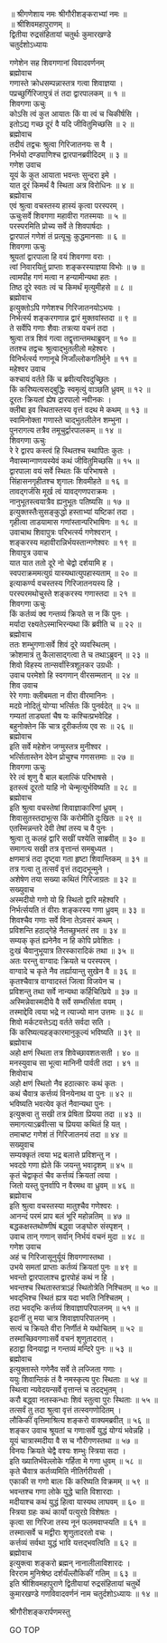 
  
॥ श्रीगणेशाय नमः श्रीगौरीशङ्कराभ्यां नमः ॥  
॥ श्रीशिवमहापुराणम् ॥  
द्वितीया रुद्रसंहितायां चतुर्थः कुमारखण्डे  
चतुर्दशोऽध्यायः  
  
गणेशेन सह शिवगणानां विवादवर्णनम्  
ब्रह्मोवाच  
गणास्ते क्रोधसम्पन्नास्तत्र गत्वा शिवाज्ञया ।  
पप्रच्छुर्गिरिजापुत्रं तं तदा द्वारपालकम् ॥ १ ॥  
शिवगणा ऊचुः  
कोऽसि त्वं कुत आयातः किं वा त्वं च चिकीर्षसि ।  
इतोऽद्य गच्छ दूरं वै यदि जीवितुमिच्छसि ॥ २ ॥  
ब्रह्मोवाच  
तदीयं तद्वचः श्रुत्वा गिरिजातनयः स वै ।  
निर्भयो दण्डपाणिश्च द्वारपानब्रवीदिदम् ॥ ३ ॥  
गणेश उवाच  
यूयं के कुत आयाता भवन्तः सुन्दरा इमे ।  
यात दूरं किमर्थं वै स्थिता अत्र विरोधिनः ॥ ४ ॥  
ब्रह्मोवाच  
एवं श्रुत्वा वचस्तस्य हास्यं कृत्वा परस्परम् ।  
ऊचुःसर्वे शिवगणा महावीरा गतस्मयाः ॥ ५ ॥  
परस्परमिति प्रोच्य सर्वे ते शिवपार्षदाः ।  
द्वारपालं गणेशं तं प्रत्यूचुः कुद्धमानसाः ॥ ६ ॥  
शिवगणा ऊचुः  
श्रूयतां द्वारपाला हि वयं शिवगणा वराः ।  
त्वां निवारयितुं प्राप्ताः शङ्करस्याज्ञया विभोः ॥ ७ ॥  
त्वामपीह गणं मत्वा न हन्यामीन्यथा हतः ।  
तिष्ठ दूरे स्वतः त्वं च किमर्थं मृत्युमीहसे ॥ ८ ॥  
ब्रह्मोवाच  
इत्युक्तोऽपि गणेशश्च गिरिजातनयोऽभयः ।  
निर्भर्त्स्य शङ्करगणान्न द्वारं मुक्तवांस्तदा ॥ ९ ॥  
ते सर्वेपि गणाः शैवाः तत्रत्या वचनं तदा ।  
श्रुत्वा तत्र शिवं गत्वा तद्वृत्तान्तमथाब्रुवन् ॥ १० ॥  
ततश्च तद्वचः श्रुत्वाद्‌भुतलीलो महेश्वरः ।  
विनिर्भर्त्स्य गणानूचे निजाँल्लोकगतिर्मुने ॥ ११ ॥  
महेश्वर उवाच  
कश्चायं वर्तते किं च ब्रवीत्यरिवदुच्छ्रितः ।  
किं करिष्यत्यसद्‌बुद्धिः स्वमृत्युं वाञ्छति ध्रुवम् ॥ १२ ॥  
दूरतः क्रियतां ह्येष द्रारपालो नवीनकः ।  
क्लीबा इव स्थितास्तस्य वृत्तं वदथ मे कथम् ॥ १३ ॥  
स्वामिनोक्ता गणास्ते चाद्‌भुतलीलेन शम्भुना ।  
पुनरागत्य तत्रैव तमूचुर्द्वारपालकम् ॥ १४ ॥  
शिवगणा ऊचुः  
रे रे द्वारप कस्त्वं हि स्थितश्च स्थापितः कुतः ।  
नैवास्मान्गाणयस्येवं कथं जीवितुमिच्छसि ॥ १५ ॥  
द्वारपाला वयं सर्वे स्थितः किं परिभाषसे ।  
सिंहासनगृहीतश्च शृगालः शिवमीहते ॥ १६ ॥  
तावद्‌गर्जसि मूर्ख त्वं यावद्‌गणपराक्रमः ।  
नानुभूतस्त्वयात्रैव ह्यनुभूतः पतिष्यसि ॥ १७ ॥  
इत्युक्तस्तैःसुसङ्‌कुद्धो हस्ताभ्यां यष्टिकां तदा ।  
गृहीत्वा ताडयामास गणांस्तान्परिभाषिणः ॥ १८ ॥  
उवाचाथ शिवापुत्रः परिभर्त्स्य गणेश्वरान् ।  
शङ्करस्य महावीरान्निर्भयस्तान्गणेश्वरः ॥ १९ ॥  
शिवापुत्र उवाच  
यात यात ततो दूरे नो चेद्वो दर्शयामि ह ।  
स्वपराक्रममत्युग्रं यास्यथात्युपहास्यताम् ॥ २० ॥  
इत्याकर्ण्य वचस्तस्य गिरिजातनयस्य हि ।  
परस्परमथोचुस्ते शङ्करस्य गणास्तदा ॥ २१ ॥  
शिवगणा ऊचुः  
किं कर्तव्यं क्व गन्तव्यं क्रियते स न किं पुनः ।  
मर्यादा रक्ष्यतेऽस्माभिरन्यथा किं ब्रवीति च ॥ २२ ॥  
ब्रह्मोवाच  
ततः शम्भुगणाःसर्वे शिवं दूरे व्यवस्थितम् ।  
क्रोशमात्रं तु कैलासाद्‌गत्वा ते च तथाऽब्रुवन् ॥ २३ ॥  
शिवो विहस्य तान्सर्वांस्त्रिशूलकर उग्रधीः ।  
उवाच परमेशो हि स्वगणान् वीरसम्मतान् ॥ २४ ॥  
शिव उवाच  
रेरे गणाः क्लीबमता न वीरा वीरमानिनः ।  
मदग्रे नोदितुं योग्या भर्त्सितः किं पुनर्वदेत् ॥ २५ ॥  
गम्यतां ताड्यतां चैष यः कश्चित्प्रभवेदिह ।  
बहुनोक्तेन किं चात्र दूरीकर्तव्य एव सः ॥ २६ ॥  
ब्रह्मोवाच  
इति सर्वे महेशेन जग्मुस्तत्र मुनीश्वर ।  
भर्त्सितास्तेन देवेन प्रोचुश्च गणसत्तमाः ॥ २७ ॥  
शिवगणा ऊचुः  
रेरे त्वं शृणु वै बाल बलात्किं परिभाषसे ।  
इतस्त्वं दूरतो याहि नो चेन्मृत्युर्भविष्यति ॥ २८ ॥  
ब्रह्मोवाच  
इति श्रुत्वा वचस्तेषां शिवाज्ञाकारिणां ध्रुवम् ।  
शिवासुतस्तदाभूत्स किं करोमीति दुःखितः ॥ २९ ॥  
एतस्मिन्नन्तरे देवी तेषां तस्य च वै पुनः ।  
श्रुत्वा तु कलहं द्वारि सखीं पश्येति साब्रवीत् ॥ ३० ॥  
समागत्य सखी तत्र वृत्तान्तं समबुध्यत ।  
क्षणमात्रं तदा दृष्ट्वा गता हृष्टा शिवान्तिकम् ॥ ३१ ॥  
तत्र गत्वा तु तत्सर्वं वृत्तं तद्यदभून्मुने ।  
अशेषेण तया सख्या कथितं गिरिजाग्रतः ॥ ३२ ॥  
सख्युवाच  
अस्मदीयो गणो यो हि स्थितो द्वारि महेश्वरि ।  
निर्भर्त्सयति तं वीराः शङ्करस्य गणा ध्रुवम् ॥ ३३ ॥  
शिवश्चैव गणाः सर्वे विना तेऽवसरं कथम् ।  
प्रविशन्ति हठाद्‌गेहे नैतच्छुभतरं तव ॥ ३४ ॥  
सम्यक् कृतं ह्यनेनैव न हि कोपि प्रवेशितः ।  
दुःखं चैवानुभूयात्र तिरस्कारादिकं तथा ॥ ३५ ॥  
अतः परन्तु वाग्वादः क्रियते च परस्परम् ।  
वाग्वादे च कृते नैव तर्ह्यायान्तु सुखेन वै ॥ ३६ ॥  
कृतश्चैवात्र वाग्वादस्तं जित्वा विजयेन च ।  
प्रविशन्तु तथा सर्वे नान्यथा कर्हिचित्प्रिये ॥ ३७ ॥  
अस्मिन्नेवास्मदीये वै सर्वे सम्भर्त्सिता वयम् ।  
तस्माद्देवि त्वया भद्रे न त्याज्यो मान उत्तमः ॥ ३८ ॥  
शिवो मर्कटवत्तेऽद्य वर्तते सर्वदा सति ।  
किं करिष्यत्यहङ्‌कारमानुकूल्यं भविष्यति ॥ ३९ ॥  
ब्रह्मोवाच  
अहो क्षणं स्थिता तत्र शिवेच्छावशतःसती । ४० ॥  
मनस्युवाच सा भूत्वा मानिनी पार्वती तदा । ४१ ॥  
शिवोवाच  
अहो क्षणं स्थितो नैव हठात्कारः कथं कृतः ।  
कथं चैवात्र कर्त्तव्यं विनयेनाथ वा पुनः ॥ ४२ ॥  
भविष्यति भवत्येव कृतं नैवान्यथा पुनः ।  
इत्युक्त्वा तु सखी तत्र प्रेषिता प्रियया तदा ॥ ४३ ॥  
समागत्याऽब्रवीत्सा च प्रियया कथितं हि यत् ।  
तमाचष्ट गणेशं तं गिरिजातनयं तदा ॥ ४४ ॥  
सख्युवाच  
सम्यक्कृतं त्वया भद्र बलात्ते प्रविशन्तु न ।  
भवदग्रे गणा ह्येते किं जयन्तु भवादृशम् ॥ ४५ ॥  
कृतं चेद्वाकृतं चैव कर्त्तव्यं क्रियतां त्वया ।  
जितो यस्तु पुनर्वापि न वैरमथ वा ध्रुवम् ॥ ४६ ॥  
ब्रह्मोवाच  
इति श्रुत्वा वचस्तस्या मातुश्चैव गणेश्वरः ।  
आनन्दं परमं प्राप बलं भूरि महोन्नतिम् ॥ ४७ ॥  
बद्धकक्षस्तथोष्णीषं बद्ध्वा जङ्‌घोरु संस्पृशन् ।  
उवाच तान् गणान् सर्वान् निर्भयं वचनं मुदा ॥ ४८ ॥  
गणेश उवाच  
अहं च गिरिजासूनुर्यूयं शिवगणास्तथा ।  
उभये समतां प्राप्ताः कर्तव्यं क्रियतां पुनः ॥ ४९ ॥  
भवन्तो द्वारपालाश्च द्वारपोहं कथं न हि ।  
भवन्तश्च स्थितास्तत्राऽहं स्थितोत्रेति निश्चितम् ॥ ५० ॥  
भवद्‌भिश्च स्थितं ह्यत्र यदा भवति निश्चितम् ।  
तदा भवद्‌भिः कर्त्तव्यं शिवाज्ञापरिपालनम् ॥ ५१ ॥  
इदानीं तु मया चात्र शिवाज्ञापरिपालनम् ।  
सत्यं च क्रियते वीरा निर्णीतं मे यथोचितम् ॥ ५२ ॥  
तस्माच्छिवगणाःसर्वे वचनं शृणुतादरात् ।  
हठाद्वा विनयाद्वा न गन्तव्यं मन्दिरे पुनः ॥ ५३ ॥  
ब्रह्मोवाच  
इत्युक्तास्ते गणेनैव सर्वे ते लज्जिता गणाः ।  
ययुः शिवान्तिकं तं वै नमस्कृत्य पुरः स्थिताः ॥ ५४ ॥  
स्थित्वा न्यवेदयन्सर्वे वृत्तान्तं च तदद्‌भुतम् ।  
करौ बद्ध्वा नतस्कन्धाः शिवं स्तुत्वा पुरः स्थिताः ॥ ५५ ॥  
तत्सर्वं तु तदा श्रुत्वा वृत्तं तत्स्वगणोदितम् ।  
लौकिकीं वृत्तिमाश्रित्य शङ्करो वाक्यमब्रवीत् ॥ ५६ ॥  
शङ्कर उवाच श्रूयतां च गणाःसर्वे युद्धं योग्यं भवेन्नहि ।  
यूयं चात्रास्मदीया वै स च गौरीगणस्तथा ॥ ५७ ॥  
विनयः क्रियते चेद्वै वश्यः शम्भुः स्त्रिया सदा ।  
इति ख्यातिर्भवेल्लोके गर्हिता मे गणा धुवम् ॥ ५८ ॥  
कृते चैवात्र कर्तव्यमिति नीतिर्गरीयसी ।  
एकाकी स गणो बालः किं करिष्यति विक्रमम् ॥ ५९ ॥  
भवन्तश्च गणा लोके युद्धे चाति विशारदाः ।  
मदीयाश्च कथं युद्धं हित्वा यास्यथ लाघवम् ॥ ६० ॥  
स्त्रिया ग्रहः कथं कार्यो पत्युरग्रे विशेषतः ।  
कृत्वा सा गिरिजा तस्य नूनं फलमवाप्स्यति ॥ ६१ ॥  
तस्मात्सर्वे च मद्वीराः शृणुतादरतो वचः ।  
कर्त्तव्यं सर्वथा युद्धं भावि यत्तद्‌भवत्विति ॥ ६२ ॥  
ब्रह्मोवाच  
इत्युक्त्वा शङ्करो ब्रह्मन् नानालीलाविशारदः ।  
विरराम मुनिश्रेष्ठ दर्शयँल्लौकिकीं गतिम् ॥ ६३ ॥  
इति श्रीशिवमहापुराणे द्वितीयायां रुद्रसंहितायां चतुर्थे  
कुमारखण्डे गणविवादवर्णनं नाम चतुर्दशोऽध्यायः ॥ १४ ॥  
  
  
श्रीगौरीशङ्करार्पणमस्तु  
  
GO TOP
